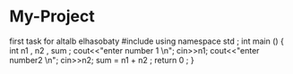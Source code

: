# My-Project
 first task for altalb  elhasobaty
#include <iostream>
 using namespace std ;
 int main ()
 {
 int n1 , n2 , sum ;
 cout<<"enter number 1 \n";
 cin>>n1;
 cout<<"enter number2 \n";
 cin>>n2;
 sum = n1 + n2 ;
 return 0 ;
 }
